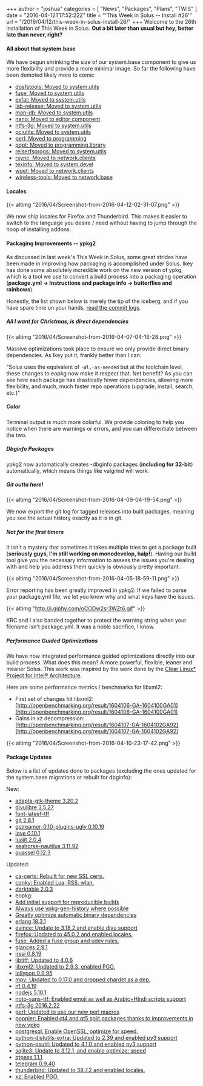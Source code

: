 +++
author = "joshua"
categories = [
"News",
"Packages",
"Plans",
"TWIS"
]
date =  "2016-04-12T17:52:22Z"
title = "'This Week in Solus -- Install #26'"
url = "/2016/04/12/this-week-in-solus-install-26/"
+++
Welcome to the 26th installation of This Week in Solus. **Out a bit later than usual but hey, better late than never, right?** 

#### All about that system.base

We have begun shrinking the size of our system.base component to give us more flexibility and provide a more minimal image. So far the following have been demoted likely more to come:

-  [dosfstools: Moved to system.utils](https://git.solus-project.com/packages/dosfstools/commit/?id=2ffce7c63cf5335f038c71984881c2b17f4d12df)
-  [fuse: Moved to system.utils](https://git.solus-project.com/packages/fuse/commit/?id=75bb2e2148952bb31252b083c11008eb233c3177)
-  [exfat: Moved to system.utils](https://git.solus-project.com/packages/exfat/commit/?id=2d19a336082d5577dc12658396a8fa24a077ad54)
-  [lsb-release: Moved to system.utils](https://git.solus-project.com/packages/lsb-release/commit/?id=8c10a0358e6ecf8a89aff810637743210d946bcb)
-  [man-db: Moved to system.utils](https://git.solus-project.com/packages/man-db/commit/?id=d14845b8cdfd301c64d55801bb2bb1c099476c94)
-  [nano: Moved to editor component](https://git.solus-project.com/packages/nano/commit/?id=c87e0d7fea9e63c264fee47d802eea66b4cb751d)
-  [ntfs-3g: Moved to system.utils](https://git.solus-project.com/packages/ntfs-3g/commit/?id=5611c484abc4db306e89da7afff1dd53d2b2052a)
-  [pciutils: Moved to system.utils](https://git.solus-project.com/packages/pciutils/commit/?id=446ae45b2eaf7d7bdbaa1d06bf3ffcc9ad122e2d)
-  [perl: Moved to programming](https://git.solus-project.com/packages/perl/commit/?id=23babbed449ffe092058a4975d316657bf59bcf1)
-  [popt: Moved to programming.library](https://git.solus-project.com/packages/popt/commit/?id=bf4f1bff16b1e4339dc27d36baecaf060cac8451)
-  [reiserfsprogs: Moved to system.utils](https://git.solus-project.com/packages/reiserfsprogs/commit/?id=49c0f679e11c962a9506d5df8c79500da648e826)
-  [rsync: Moved to network.clients](https://git.solus-project.com/packages/rsync/commit/?id=e51f1312cb54c5d7acfc06c1e9af017408939ea8)
-  [texinfo: Moved to system.devel](https://git.solus-project.com/packages/texinfo/commit/?id=103684d69f4cb7e79ee892feb0e11f24b337af53)
-  [wget: Moved to network.clients](https://git.solus-project.com/packages/wget/commit/?id=53c012b4077bd05b5b9f0e59349b7f06a3f9a5d9)
-  [wireless-tools: Moved to network.base](https://git.solus-project.com/packages/wireless-tools/commit/?id=db121335a5f08f91c4fb91bda6a8780ccc974026)

#### Locales

{{<  altimg "2016/04/Screenshot-from-2016-04-12-02-31-07.png" >}}

We now ship locales for Firefox and Thunderbird. This makes it easier to switch to the language you desire / need without having to jump through the hoop of installing addons.

#### Packaging Improvements -- ypkg2

As discussed in last week's This Week in Solus, some great strides have been made in improving how packaging is accomplished under Solus. Ikey has done some absolutely incredible work on the new version of ypkg, which is a tool we use to convert a build process into a packaging operation (**package.yml -> Instructions and package info -> butterflies and rainbows**).

Honestly, the list shown below is merely the tip of the iceberg, and if you have spare time on your hands, [read the commit logs](https://github.com/solus-project/ypkg/commits/master).

##### All I want for Christmas, is direct dependencies

{{< altimg "2016/04/Screenshot-from-2016-04-07-04-16-28.png" >}}

Massive optimizations took place to ensure we only provide direct binary dependencies. As Ikey put it, frankly better than I can:

"Solus uses the equivalent of `-Wl,-as-needed` but at the toolchain level, these changes to eopkg now make it respect that. Net benefit? As you can see here each package has drastically fewer dependencies, allowing more flexibility, and much, 
much faster repo operations (upgrade, install, search, etc.)"

##### Color

Terminal output is much more colorful. We provide coloring to help you notice when there are warnings or errors, and you can differentiate between the two.

##### Dbginfo Packages

ypkg2 now automatically creates -dbginfo packages (**including for 32-bit**) automatically, which means things like valgrind will work.

##### Git outta here!

{{< altimg "2016/04/Screenshot-from-2016-04-09-04-19-54.png" >}}

We now export the git log for tagged releases into built packages, meaning you see the actual history exactly as it is in git.

##### Not for the first timers

It isn't a mystery that sometimes it takes multiple tries to get a package built (**seriously guys, I'm still working on monodevelop, halp!**). Having our build tool give you the necessary information to assess the issues you're dealing with and help you 
address them quickly is obviously pretty important.

{{< altimg "2016/04/Screenshot-from-2016-04-05-18-59-11.png" >}}

Error reporting has been greatly improved in ypkg2. If we failed to parse your package.yml file, we let you know why and what keys have the issues.

{{< altimg "http://i.giphy.com/oCODw2sr3WZt6.gif" >}}

KRC and I also banded together to protect the warning string when your filename isn't package.yml. It was a noble sacrifice, I know.

##### Performance Guided Optimizations

We have now integrated performance guided optimizations directly into our build process. What does this mean? A more powerful, flexible, leaner and meaner Solus. This work was inspired by the work done by the 
[Clear Linux* Project for Intel® Architecture](https://clearlinux.org/).

Here are some performance metrics / benchmarks for libxml2:

-  First set of changes hit libxml2: [http://openbenchmarking.org/result/1604106-GA-1604100GA01](http://openbenchmarking.org/result/1604106-GA-1604100GA01)
-  Gains in xz decompression: [http://openbenchmarking.org/result/1604107-GA-1604102GA92](http://openbenchmarking.org/result/1604107-GA-1604102GA92)

{{< altimg "2016/04/Screenshot-from-2016-04-10-23-17-42.png" >}}


#### Package Updates

Below is a list of updates done to packages (excluding the ones updated for the system.base migrations or rebuilt for dbginfo):

New:

- [adapta-gtk-theme 3.20.2](https://git.solus-project.com/packages/adapta-gtk-theme/commit/?id=8d27c2f5dc644b36b27cbb7f4ac00b41a44ab1a2)
- [djvulibre 3.5.27](https://git.solus-project.com/packages/djvulibre/commit/?id=04f733b8138797e952cf0842e9aa01b411e025b1)
- [font-lateef-ttf](https://git.solus-project.com/packages/font-lateef-ttf/commit/?id=e24809697fcac1edac167afba090133e7c448b69)
- [git 2.8.1](https://git.solus-project.com/packages/git/commit/?id=a660c1f7fd00d89101a90e3f6df860d754c4dcae)
- [gstreamer-0.10-plugins-ugly 0.10.19](https://git.solus-project.com/packages/gstreamer-0.10-plugins-ugly/commit/?id=b4090229004c68efdf2939070744b15fccac4bb5)
- [love 0.10.1](https://git.solus-project.com/packages/love/commit/?id=2b9a82681f7ce39d96e29e4988784524f36b2f78)
- [luajit 2.0.4](https://git.solus-project.com/packages/luajit/commit/?id=877493ccc13802abea294ee7ad18fe1fbedbf914)
- [seahorse-nautilus 3.11.92](https://git.solus-project.com/packages/seahorse-nautilus/commit/?id=e75f6f13005b105b3d3f79f00dbb95c251dc49d3)
- [quassel 0.12.3](https://git.solus-project.com/packages/quassel/commit/?id=d562e5cbfa6a52f541cb1f62ad223a322e13b322)

Updated:

- [ca-certs: Rebuilt for new SSL certs.](https://git.solus-project.com/packages/ca-certs/commit/?id=1075178defa91616eee4b0ee114d9e63496ad287)
- [conky: Enabled Lua, RSS, wlan.](https://git.solus-project.com/packages/conky/commit/?id=efd920400d32a800965bee54a0446715ff1840df)
- [darktable 2.0.3](https://git.solus-project.com/packages/darktable/commit/?id=5370cf6a432ae7103eb5e48cac78e08b34ae306f)
- eopkg: 
 -  [Add initial support for reproducible builds](https://git.solus-project.com/packages/pisi/commit/?id=58c15580ddb758b6299c396751d5627e30adc897)
 -  [Always use ypkg-gen-history where possible](https://git.solus-project.com/packages/pisi/commit/?id=f5bdbfd3fd05559d8f99be4689ce91c7ebb7e5a4)
 -  [Greatly optimize automatic binary dependencies](https://git.solus-project.com/packages/pisi/commit/?id=32284f103ca7997d30609eae4681bba91e3d09c3)
- [erlang 18.3.1](https://git.solus-project.com/packages/erlang/commit/?id=91b9b13923e4f55e99b6bfb36e5ea4e94d88267c)
- [evince: Update to 3.18.2 and enable djvu support](https://git.solus-project.com/packages/evince/commit/?id=462119ce0bb9d6cd2ad9e581d483c77e93285338)
- [firefox: Updated to 45.0.2 and enabled locales.](https://git.solus-project.com/packages/firefox/commit/?id=f7dd186538c40a321ec64cc44a39616ed068c1af)
- [fuse: Added a fuse group and udev rules.](https://git.solus-project.com/packages/fuse/commit/?id=85a8924ede744c5b70793d54b7c6b5117ad78d4a)
- [glances 2.9.1](https://git.solus-project.com/packages/glances/commit/?id=bc4752a69bf8ea6962217a7a26afbf7f351233ce)
- [irssi 0.8.19](https://git.solus-project.com/packages/irssi/commit/?id=8aa3f5d06414461688431d57d23f3c931caeb6d5)
- [libtiff: Updated to 4.0.6](https://git.solus-project.com/packages/libtiff/commit/?id=26430498ff5c0b4472ba9ec06a49d83e1fb8eb17)
- [libxml2: Updated to 2.9.3, enabled PGO.](https://git.solus-project.com/packages/libxml2/commit/?id=667a38005c4bd3a09464cb1c97a96d804cb9891c)
- [lollypop 0.9.95](https://git.solus-project.com/packages/lollypop/commit/?id=03a61f290d0c5b9ab1c550aee28d20348466e4ce)
- [mpv: Updated to 0.17.0 and dropped chardet as a dep.](https://git.solus-project.com/packages/mpv/commit/?id=d6e6f875a60b6234c772aedba0d4fae2f3254d16)
- [n1 0.4.19](https://git.solus-project.com/packages/n1/commit/?id=916645656c3799ce2f885af9a7fd80fc71505080)
- [nodejs 5.10.1](https://git.solus-project.com/packages/nodejs/commit/?id=e12597f242197f7b7326dfab774f0fc642ffec69)
- [noto-sans-ttf: Enabled emoji as well as Arabic+Hindi scripts support](https://git.solus-project.com/packages/noto-sans-ttf/commit/?id=8dad0cd9d92e5e4797565c8d3b849e0b1f24ee48)
- [ntfs-3g 2016.2.22](https://git.solus-project.com/packages/ntfs-3g/commit/?id=5611c484abc4db306e89da7afff1dd53d2b2052a)
- [perl: Updated to use our new perl macros](https://git.solus-project.com/packages/perl-timedate/commit/?id=c038529849d5e106e669fc46c05ff38ee46adf21)
- [poppler: Enabled qt4 and qt5 split packages thanks to improvements in new ypkg](https://git.solus-project.com/packages/poppler/commit/?id=79f77186c01a3dd58033e5b3216704740d96e5b4)
- [postgresql: Enable OpenSSL, optimize for speed.](https://git.solus-project.com/packages/postgresql/commit/?id=86b3a8a1f30d94f30fad0e53817dfca09eeaed77)
- [python-distutils-extra: Updated to 2.39 and enabled py3 support](https://git.solus-project.com/packages/python-distutils-extra/commit/?id=5b93d1790984601a441eb15797cc2ffb6decf3ac)
- [python-psutil: Updated to 4.1.0 and enabled py3 support](https://git.solus-project.com/packages/python-psutil/commit/?id=a8aeebec3de9ce8b7c06caf895cc85ef35fbf2b7)
- [sqlite3: Update to 3.12.1, and enable optimize: speed](https://git.solus-project.com/packages/sqlite3/commit/?id=2bfe3511ec6f8359daa308cb2c40374b90e06593)
- [qtpass 1.1.1](https://git.solus-project.com/packages/qtpass/commit/?id=fc03f4167b951728058a7ef6632176f04c01d80b)
- [telegram 0.9.40](https://git.solus-project.com/packages/telegram/commit/?id=45bdd5af0569f76cdfed6d4f3f3bf87c2335b428)
- [thunderbird: Updated to 38.7.2 and enabled locales.](https://git.solus-project.com/packages/thunderbird/commit/?id=b754c31111e0ca49b2c0b1746de95c7f9a353d9d)
- [xz: Enabled PGO.](https://git.solus-project.com/packages/xz/commit/?id=afe39f52dfde7c9846e170c8298ed909ffaa10d7)

  